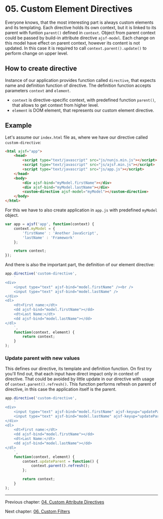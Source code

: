 # 05. Custom Element Directives

Everyone knows, that the most interesting part is always custom elements and its templating. Each directive holds its own context, but it is linked to its parent with funtion `parent()` defined in `context`. Object from parent context could be passed by build-in attribute directive `ajsf-model`. Each change on this model have effect on parent context, however its content is not updated. In this case it is required to call `context.parent().update()` to perform change on upper level.

## How to create directive

Instance of our application provides function called `directive`, that expects name and definition function of directive. The definition function accepts parameters `context` and `element`.

- `context` is directive-specific context, with predefined function `parent()`, that allows to get context from higher level.
- `element` is DOM element, that represents our custom element directive.

## Example
Let's assume our `index.html` file as, where we have our directive called `custom-directive`:
```html
<html ajsf="app">
	<head>
		<script type="text/javascript" src="js/nunjs.min.js"></script>
		<script type="text/javascript" src="js/ajsf.min.js"></script>
		<script type="text/javascript" src="js/app.js"></script>
	</head>
	<body>
		<div ajsf-bind="myModel.firstName"></div>
		<div ajsf-bind="myModel.lastName"></div>
		<custom-directive ajsf-model="myModel"></custom-directive>
	</body>
</html>
```

For this we have to also create application in `app.js` with predefined `myModel` object.
```javascript
var app = ajsf('app', function(context) {
	context.myModel = {
		'firstName' : 'Another JavaScript',
		'lastName' : 'Framework'
	};

	return context;
});
```

And there is also the important part, the definition of our element directive:
```javascript
app.directive('custom-directive',
	`
<div>
	<input type="text" ajsf-bind="model.firstName" /><br />
	<input type="text" ajsf-bind="model.lastName" />
</div>
<dl>
	<dt>First name:</dt>
	<dd ajsf-bind="model.firstName"></dd>
	<dt>Last Name:</dt>
	<dd ajsf-bind="model.lastName"></dd>
</dl>
	`,
	function(context, element) {
		return context;
	}
);
```

### Update parent with new values
This defines our directive, its template and definition function. On first try you'll find out, that each input have direct impact only in context of directive.
That could be avoided by little update in our directive with usage of `context.parent().refresh()`. This function performs refresh on parent of directive, in this case the application itself is the parent.
```javascript
app.directive('custom-directive',
	`
<div>
	<input type="text" ajsf-bind="model.firstName" ajsf-keyup="updateParent" /><br />
	<input type="text" ajsf-bind="model.lastName" ajsf-keyup="updateParent" />
</div>
<dl>
	<dt>First name:</dt>
	<dd ajsf-bind="model.firstName"></dd>
	<dt>Last Name:</dt>
	<dd ajsf-bind="model.lastName"></dd>
</dl>
	`,
	function(context, element) {
		context.updateParent = function() {
			context.parent().refresh();
		};

		return context;
	}
);
```

---

Previous chapter: [04. Custom Attribute Directives](04.custom-attribute-directives.md)

Next chapter: [06. Custom Filters](06.custom-filters.md)